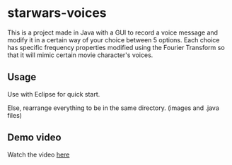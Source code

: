 # starwars-voices

This is a project made in Java with a GUI to record a voice message and modify it in a certain way of your choice between 5 options. 
Each choice has specific frequency properties modified using the Fourier Transform so that it will mimic certain movie character's voices.

## Usage
Use with Eclipse for quick start.

Else, rearrange everything to be in the same directory. (images and .java files)


## Demo video 
Watch the video [here](https://youtu.be/0hhBUvI-wgU)
